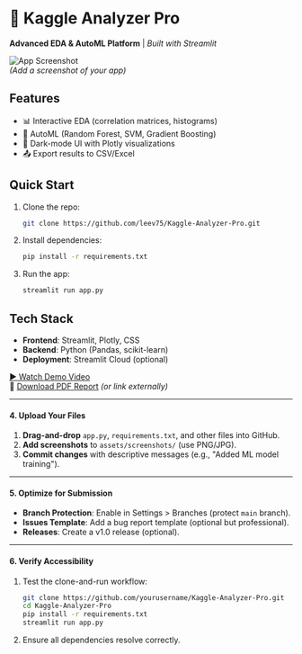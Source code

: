 # 🚀 Kaggle Analyzer Pro
**Advanced EDA & AutoML Platform** | *Built with Streamlit*

![App Screenshot](assets/screenshots/)  
*(Add a screenshot of your app)*

## Features
- 📊 Interactive EDA (correlation matrices, histograms)
- 🤖 AutoML (Random Forest, SVM, Gradient Boosting)
- 🎨 Dark-mode UI with Plotly visualizations
- 📤 Export results to CSV/Excel

## Quick Start
1. Clone the repo:
   ```bash
   git clone https://github.com/leev75/Kaggle-Analyzer-Pro.git
   ```
2. Install dependencies:
   ```bash
   pip install -r requirements.txt
   ```
3. Run the app:
   ```bash
   streamlit run app.py
   ```

## Tech Stack
- **Frontend**: Streamlit, Plotly, CSS
- **Backend**: Python (Pandas, scikit-learn)
- **Deployment**: Streamlit Cloud (optional)

[▶️ Watch Demo Video](https://youtu.be/vKPddb5oJWE)  
📄 [Download PDF Report](report/report.pdf) *(or link externally)*


---

#### **4. Upload Your Files**
1. **Drag-and-drop** `app.py`, `requirements.txt`, and other files into GitHub.
2. **Add screenshots** to `assets/screenshots/` (use PNG/JPG).
3. **Commit changes** with descriptive messages (e.g., "Added ML model training").

---

#### **5. Optimize for Submission**
- **Branch Protection**: Enable in Settings > Branches (protect `main` branch).
- **Issues Template**: Add a bug report template (optional but professional).
- **Releases**: Create a v1.0 release (optional).

---

#### **6. Verify Accessibility**
1. Test the clone-and-run workflow:
   ```bash
   git clone https://github.com/yourusername/Kaggle-Analyzer-Pro.git
   cd Kaggle-Analyzer-Pro
   pip install -r requirements.txt
   streamlit run app.py
   ```
2. Ensure all dependencies resolve correctly.

